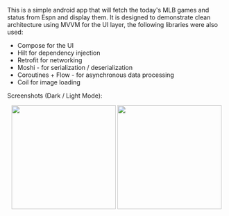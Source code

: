 This is a simple android app that will fetch the today's MLB games and status from Espn and display them. It is designed to demonstrate clean architecture using MVVM for the UI layer, the following libraries were also used:

- Compose for the UI
- Hilt for dependency injection
- Retrofit for networking
- Moshi - for serialization / deserialization
- Coroutines + Flow - for asynchronous data processing
- Coil for image loading


Screenshots (Dark / Light Mode):
<p align="center">

<img src="https://github.com/user-attachments/assets/fdb98ef4-17ad-4a3d-b26f-7cd0d7f139b0" width="240"/>

<img src="https://github.com/user-attachments/assets/7d3257bf-4d01-456e-9ba8-3388f2caad5d" width="240"/>
</p>
